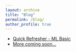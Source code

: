```yaml
---
layout: archive
title: "Blog"
permalink: /blog/
author_profile: true
---
```


- [Quick Refresher - ML Basic](blog_0_quick_refresher.html)
- [More coming soon...]()